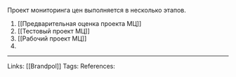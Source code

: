 Проект мониторинга цен выполняется в несколько этапов.
1. [[Предварительная оценка проекта МЦ]]
2. [[Тестовый проект МЦ]]
3. [[Рабочий проект МЦ]]
4. 
___
Links: [[Brandpol]]
Tags:
References: